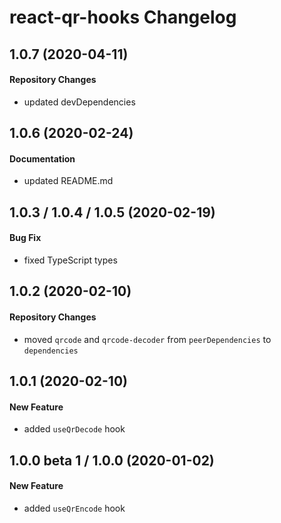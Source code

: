 # react-qr-hooks Changelog

## 1.0.7 (2020-04-11)
#### Repository Changes
- updated devDependencies

## 1.0.6 (2020-02-24)
#### Documentation
- updated README.md

## 1.0.3 / 1.0.4 / 1.0.5 (2020-02-19)
#### Bug Fix
- fixed TypeScript types

## 1.0.2 (2020-02-10)
#### Repository Changes
- moved `qrcode` and `qrcode-decoder` from `peerDependencies` to `dependencies`

## 1.0.1 (2020-02-10)
#### New Feature
- added `useQrDecode` hook

## 1.0.0 beta 1 / 1.0.0 (2020-01-02)
#### New Feature
- added `useQrEncode` hook
